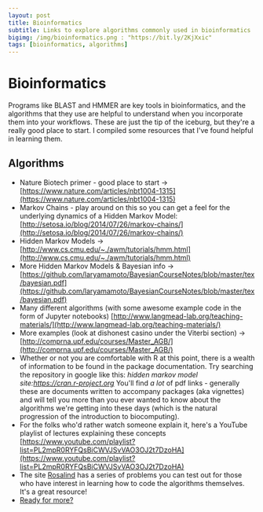 ```yaml
---
layout: post
title: Bioinformatics
subtitle: Links to explore algorithms commonly used in bioinformatics 
bigimg: /img/bioinformatics.png : "https://bit.ly/2KjXxic"
tags: [bioinformatics, algorithms]
---
```


# Bioinformatics

Programs like BLAST and HMMER are key tools in bioinformatics, and the algorithms that they use are helpful to understand when you incorporate them into your workflows. These are just the tip of the iceburg, but they're a really good place to start. I compiled some resources that I've found helpful in learning them. 

## Algorithms

  * Nature Biotech primer - good place to start -> [https://www.nature.com/articles/nbt1004-1315](https://www.nature.com/articles/nbt1004-1315) 
  * Markov Chains - play around on this so you can get a feel for the underlying dynamics of a Hidden Markov Model: [http://setosa.io/blog/2014/07/26/markov-chains/](http://setosa.io/blog/2014/07/26/markov-chains/) 
  * Hidden Markov Models -> [http://www.cs.cmu.edu/~./awm/tutorials/hmm.html](http://www.cs.cmu.edu/~./awm/tutorials/hmm.html) 
  * More Hidden Markov Models & Bayesian info -> [https://github.com/laryamamoto/BayesianCourseNotes/blob/master/tex/bayesian.pdf](https://github.com/laryamamoto/BayesianCourseNotes/blob/master/tex/bayesian.pdf) 
  * Many different algorithms (with some awesome example code in the form of Jupyter notebooks) [http://www.langmead-lab.org/teaching-materials/](http://www.langmead-lab.org/teaching-materials/) 
  * More examples (look at dishonest casino under the Viterbi section) -> [http://comprna.upf.edu/courses/Master_AGB/](http://comprna.upf.edu/courses/Master_AGB/) 
  * Whether or not you are comfortable with R at this point, there is a wealth of information to be found in the package documentation. Try searching the repository in google like this: _hidden markov model site:https://cran.r-project.org_ You'll find *a lot* of pdf links - generally these are documents written to accompany packages (aka vignettes) and will tell you more than you ever wanted to know about the algorithms we're getting into these days (which is the natural progression of the introduction to biocomputing). 
  * For the folks who'd rather watch someone explain it, here's a YouTube playlist of lectures explaining these concepts [https://www.youtube.com/playlist?list=PL2mpR0RYFQsBiCWVJSvVAO3OJ2t7DzoHA](https://www.youtube.com/playlist?list=PL2mpR0RYFQsBiCWVJSvVAO3OJ2t7DzoHA) 
  * The site [Rosalind](http://rosalind.info/problems/locations/) has a series of problems you can test out for those who have interest in learning how to code the algorithms themselves. It's a great resource!
  * [Ready for more?](https://machinelearningmastery.com/)
